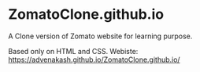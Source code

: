 # ZomatoClone.github.io
A Clone version of Zomato website for learning purpose.

Based only on HTML and CSS.
Webiste: https://advenakash.github.io/ZomatoClone.github.io/
